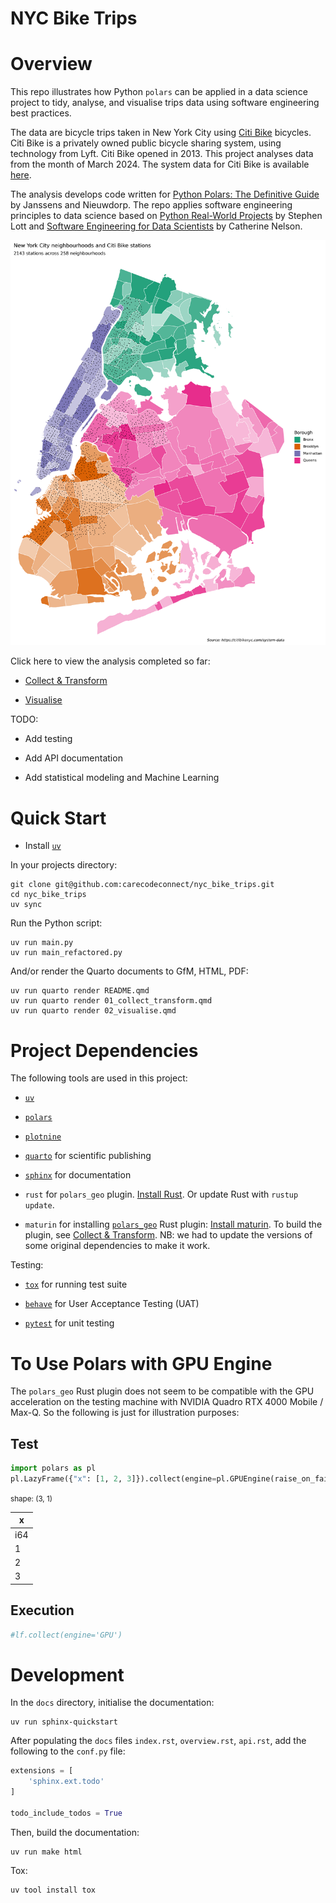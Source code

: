 # NYC Bike Trips


# Overview

This repo illustrates how Python `polars` can be applied in a data
science project to tidy, analyse, and visualise trips data using
software engineering best practices.

The data are bicycle trips taken in New York City using [Citi
Bike](https://en.wikipedia.org/wiki/Citi_Bike) bicycles. Citi Bike is a
privately owned public bicycle sharing system, using technology from
Lyft. Citi Bike opened in 2013. This project analyses data from the
month of March 2024. The system data for Citi Bike is available
[here](https://citibikenyc.com/system-data).

The analysis develops code written for [Python Polars: The Definitive
Guide](https://github.com/jeroenjanssens/python-polars-the-definitive-guide)
by Janssens and Nieuwdorp. The repo applies software engineering
principles to data science based on [Python Real-World
Projects](https://www.oreilly.com/library/view/python-real-world-projects/9781803246765/)
by Stephen Lott and [Software Engineering for Data
Scientists](https://www.oreilly.com/library/view/software-engineering-for/9781098136192/)
by Catherine Nelson.

![NYC Bike Stations](img/nyc_map.png)

Click here to view the analysis completed so far:

- [Collect & Transform](01_collect_transform.md)

- [Visualise](02_visualise.md)

TODO:

- Add testing

- Add API documentation

- Add statistical modeling and Machine Learning

# Quick Start

- Install
  [`uv`](https://docs.astral.sh/uv/getting-started/installation/)

In your projects directory:

``` {bash}
git clone git@github.com:carecodeconnect/nyc_bike_trips.git
cd nyc_bike_trips
uv sync
```

Run the Python script:

``` {bash}
uv run main.py
uv run main_refactored.py
```

And/or render the Quarto documents to GfM, HTML, PDF:

``` {bash}
uv run quarto render README.qmd
uv run quarto render 01_collect_transform.qmd
uv run quarto render 02_visualise.qmd
```

# Project Dependencies

The following tools are used in this project:

- [`uv`](https://docs.astral.sh/uv/getting-started/installation/)

- [`polars`](https://docs.pola.rs/user-guide/getting-started/)

- [`plotnine`](https://plotnine.org/guide/install.html)

- [`quarto`](https://quarto.org/docs/get-started/) for scientific
  publishing

- [`sphinx`](https://www.sphinx-doc.org/en/master/usage/installation.html)
  for documentation

- `rust` for `polars_geo` plugin. [Install
  Rust](https://www.rust-lang.org/tools/install). Or update Rust with
  `rustup update`.

- `maturin` for installing
  [`polars_geo`](https://github.com/jeroenjanssens/python-polars-the-definitive-guide/tree/main/plugins/polars_geo)
  Rust plugin: [Install
  maturin](https://www.maturin.rs/installation.html). To build the
  plugin, see [Collect & Transform](01_collect_transform.md). NB: we had
  to update the versions of some original dependencies to make it work.

Testing:

- [`tox`](https://tox.wiki/en/4.27.0/installation.html) for running test
  suite

- [`behave`](https://behave.readthedocs.io/en/latest/install/) for User
  Acceptance Testing (UAT)

- [`pytest`](https://docs.pytest.org/en/stable/getting-started.html) for
  unit testing

# To Use Polars with GPU Engine

The `polars_geo` Rust plugin does not seem to be compatible with the GPU
acceleration on the testing machine with NVIDIA Quadro RTX 4000 Mobile /
Max-Q. So the following is just for illustration purposes:

## Test

``` python
import polars as pl
pl.LazyFrame({"x": [1, 2, 3]}).collect(engine=pl.GPUEngine(raise_on_fail=True))
```

<div>

<div><style>
.dataframe > thead > tr,
.dataframe > tbody > tr {
  text-align: right;
  white-space: pre-wrap;
}
</style>
<small>shape: (3, 1)</small>

| x   |
|-----|
| i64 |
| 1   |
| 2   |
| 3   |

</div>

</div>

## Execution

``` python
#lf.collect(engine='GPU')
```

# Development

In the `docs` directory, initialise the documentation:

``` {bash}
uv run sphinx-quickstart
```

After populating the `docs` files `index.rst`, `overview.rst`,
`api.rst`, add the following to the `conf.py` file:

``` python
extensions = [
    'sphinx.ext.todo'
]

todo_include_todos = True
```

Then, build the documentation:

``` {bash}
uv run make html
```

Tox:

``` {bash}
uv tool install tox
```
